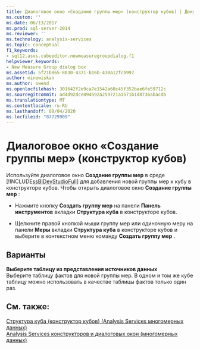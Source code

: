 ```yaml
---
title: Диалоговое окно «Создание группы мер» (конструктор кубов) | Документация Майкрософт
ms.custom: ''
ms.date: 06/13/2017
ms.prod: sql-server-2014
ms.reviewer: ''
ms.technology: analysis-services
ms.topic: conceptual
f1_keywords:
- sql12.asvs.cubeeditor.newmeasuregroupdialog.f1
helpviewer_keywords:
- New Measure Group dialog box
ms.assetid: 5f21b865-8030-4371-b16b-430a12fcb997
author: minewiskan
ms.author: owend
ms.openlocfilehash: 301642f2e9ca7e1542a60c45f352bae6fe59712c
ms.sourcegitcommit: ad4d92dce894592a259721a1571b1d8736abacdb
ms.translationtype: MT
ms.contentlocale: ru-RU
ms.lasthandoff: 08/04/2020
ms.locfileid: "87729909"
---
```

# <a name="new-measure-group-dialog-box-cube-designer"></a>Диалоговое окно «Создание группы мер» (конструктор кубов)
  Используйте диалоговое окно **Создание группы мер** в среде [!INCLUDE[ssBIDevStudioFull](../includes/ssbidevstudiofull-md.md)] для добавления новой группы мер к кубу в конструкторе кубов. Чтобы открыть диалоговое окно **Создание группы мер** :  
  
-   Нажмите кнопку **Создать группу мер** на панели **Панель инструментов** вкладки **Структура куба** в конструкторе кубов.  
  
-   Щелкните правой кнопкой мыши группу мер или одиночную меру на панели **Меры** вкладки **Структура куба** в конструкторе кубов и выберите в контекстном меню команду **Создать группу мер** .  
  
## <a name="options"></a>Варианты  
 **Выберите таблицу из представления источников данных**  
 Выберите таблицу фактов для новой группы мер. В одном и том же кубе таблицу можно использовать в качестве таблицы фактов только один раз.  
  
## <a name="see-also"></a>См. также:  
 [Структура куба &#40;конструктор кубов&#41; &#40;Analysis Services многомерных данных&#41;](cube-structure-cube-designer-analysis-services-multidimensional-data.md)   
 [Analysis Services конструкторов и диалоговых окон &#40;многомерных данных&#41;](analysis-services-designers-and-dialog-boxes-multidimensional-data.md)  
  
  
